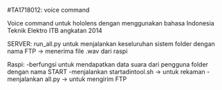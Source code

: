 #TA1718012: voice command

Voice command untuk hololens dengan menggunakan bahasa Indonesia
Teknik Elektro ITB angkatan 2014

SERVER:
run_all.py untuk menjalankan keseluruhan sistem
folder dengan nama FTP -> menerima file .wav dari raspi

Raspi:
-berfungsi untuk mendapatkan data suara dari pengguna
folder dengan nama START
-menjalankan startadintool.sh -> untuk rekaman
-menjalankan all.py -> untuk mengirim FTP

